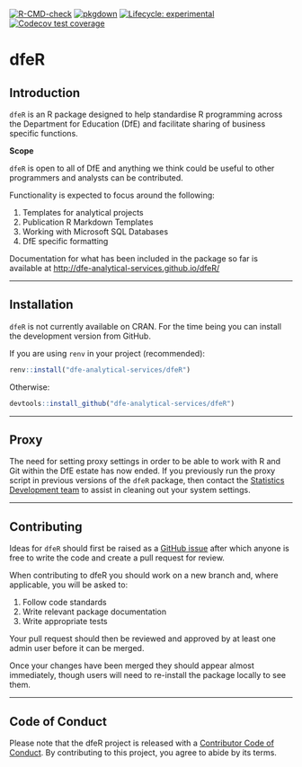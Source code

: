 <!-- badges: start -->
[![R-CMD-check](https://github.com/dfe-analytical-services/dfeR/actions/workflows/R-CMD-check.yaml/badge.svg)](https://github.com/dfe-analytical-services/dfeR/actions/workflows/R-CMD-check.yaml)
[![pkgdown](https://github.com/dfe-analytical-services/dfeR/actions/workflows/pkgdown.yaml/badge.svg)](https://github.com/dfe-analytical-services/dfeR/actions/workflows/pkgdown.yaml)
[![Lifecycle: experimental](https://img.shields.io/badge/lifecycle-experimental-orange.svg)](https://lifecycle.r-lib.org/articles/stages.html#experimental)
[![Codecov test coverage](https://codecov.io/gh/dfe-analytical-services/dfeR/branch/main/graph/badge.svg)](https://app.codecov.io/gh/dfe-analytical-services/dfeR?branch=main)
<!-- badges: end -->
  
# dfeR

## Introduction

`dfeR` is an R package designed to help standardise R programming across the Department for Education (DfE) and facilitate sharing of business specific functions.

**Scope**

`dfeR` is open to all of DfE and anything we think could be useful to other programmers and analysts can be contributed. 

Functionality is expected to focus around the following:

1. Templates for analytical projects
2. Publication R Markdown Templates
3. Working with Microsoft SQL Databases
4. DfE specific formatting

Documentation for what has been included in the package so far is available at http://dfe-analytical-services.github.io/dfeR/ 

---

## Installation

`dfeR` is not currently available on CRAN. For the time being you can install the development version from GitHub.

If you are using `renv` in your project (recommended):

``` r
renv::install("dfe-analytical-services/dfeR")
```

Otherwise:

``` r
devtools::install_github("dfe-analytical-services/dfeR")
```

---

## Proxy

The need for setting proxy settings in order to be able to work with R and Git within the DfE estate has now ended. If you previously run the proxy script in previous versions of the `dfeR` package, then contact the [Statistics Development team](statistics.development@education.gov.uk) to assist in cleaning out your system settings.

---

## Contributing

Ideas for `dfeR` should first be raised as a [GitHub issue](https://github.com/dfe-analytical-services/dfeR) after which anyone is free to write the code and create a pull request for review. 

When contributing to dfeR you should work on a new branch and, where applicable, you will be asked to: 

1. Follow code standards
2. Write relevant package documentation
3. Write appropriate tests 

Your pull request should then be reviewed and approved by at least one admin user before it can be merged. 

Once your changes have been merged they should appear almost immediately, though users will need to re-install the package locally to see them. 

---

## Code of Conduct

Please note that the dfeR project is released with a [Contributor Code of Conduct](https://dfe-analytical-services.github.io/dfeR/CODE_OF_CONDUCT.html). By contributing to this project, you agree to abide by its terms.
